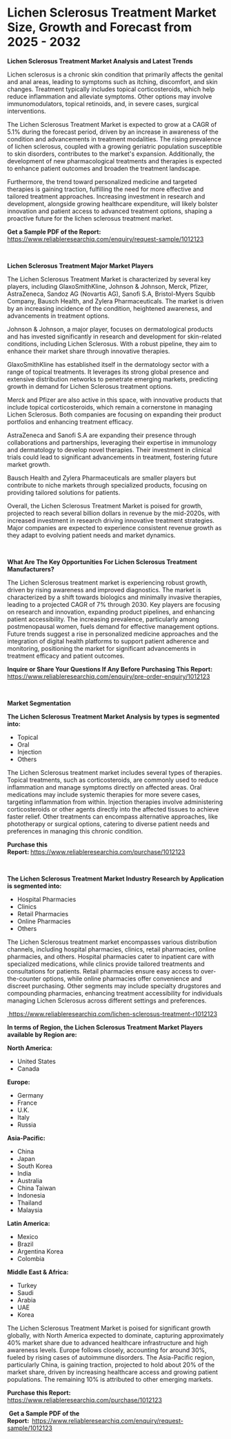 <p><h1>Lichen Sclerosus Treatment Market Size, Growth and Forecast from 2025 - 2032</h1></p><p><strong>Lichen Sclerosus Treatment Market Analysis and Latest Trends</strong></p>
<p><p>Lichen sclerosus is a chronic skin condition that primarily affects the genital and anal areas, leading to symptoms such as itching, discomfort, and skin changes. Treatment typically includes topical corticosteroids, which help reduce inflammation and alleviate symptoms. Other options may involve immunomodulators, topical retinoids, and, in severe cases, surgical interventions. </p><p>The Lichen Sclerosus Treatment Market is expected to grow at a CAGR of 5.1% during the forecast period, driven by an increase in awareness of the condition and advancements in treatment modalities. The rising prevalence of lichen sclerosus, coupled with a growing geriatric population susceptible to skin disorders, contributes to the market's expansion. Additionally, the development of new pharmacological treatments and therapies is expected to enhance patient outcomes and broaden the treatment landscape. </p><p>Furthermore, the trend toward personalized medicine and targeted therapies is gaining traction, fulfilling the need for more effective and tailored treatment approaches. Increasing investment in research and development, alongside growing healthcare expenditure, will likely bolster innovation and patient access to advanced treatment options, shaping a proactive future for the lichen sclerosus treatment market.</p></p>
<p><strong>Get a Sample PDF of the Report:&nbsp;</strong> <a href="https://www.reliableresearchiq.com/enquiry/request-sample/1012123?utm_campaign=3448&utm_medium=2&utm_source=Github&utm_content=ia&utm_term=17042025&utm_id=lichen-sclerosus-treatment">https://www.reliableresearchiq.com/enquiry/request-sample/1012123</a></p>
<p>&nbsp;</p>
<p><strong>Lichen Sclerosus Treatment Major Market Players</strong></p>
<p><p>The Lichen Sclerosus Treatment Market is characterized by several key players, including GlaxoSmithKline, Johnson & Johnson, Merck, Pfizer, AstraZeneca, Sandoz AG (Novartis AG), Sanofi S.A, Bristol-Myers Squibb Company, Bausch Health, and Zylera Pharmaceuticals. The market is driven by an increasing incidence of the condition, heightened awareness, and advancements in treatment options.</p><p>Johnson & Johnson, a major player, focuses on dermatological products and has invested significantly in research and development for skin-related conditions, including Lichen Sclerosus. With a robust pipeline, they aim to enhance their market share through innovative therapies.</p><p>GlaxoSmithKline has established itself in the dermatology sector with a range of topical treatments. It leverages its strong global presence and extensive distribution networks to penetrate emerging markets, predicting growth in demand for Lichen Sclerosus treatment options.</p><p>Merck and Pfizer are also active in this space, with innovative products that include topical corticosteroids, which remain a cornerstone in managing Lichen Sclerosus. Both companies are focusing on expanding their product portfolios and enhancing treatment efficacy.</p><p>AstraZeneca and Sanofi S.A are expanding their presence through collaborations and partnerships, leveraging their expertise in immunology and dermatology to develop novel therapies. Their investment in clinical trials could lead to significant advancements in treatment, fostering future market growth.</p><p>Bausch Health and Zylera Pharmaceuticals are smaller players but contribute to niche markets through specialized products, focusing on providing tailored solutions for patients.</p><p>Overall, the Lichen Sclerosus Treatment Market is poised for growth, projected to reach several billion dollars in revenue by the mid-2020s, with increased investment in research driving innovative treatment strategies. Major companies are expected to experience consistent revenue growth as they adapt to evolving patient needs and market dynamics.</p></p>
<p>&nbsp;</p>
<p><strong>What Are The Key Opportunities For Lichen Sclerosus Treatment Manufacturers?</strong></p>
<p><p>The Lichen Sclerosus treatment market is experiencing robust growth, driven by rising awareness and improved diagnostics. The market is characterized by a shift towards biologics and minimally invasive therapies, leading to a projected CAGR of 7% through 2030. Key players are focusing on research and innovation, expanding product pipelines, and enhancing patient accessibility. The increasing prevalence, particularly among postmenopausal women, fuels demand for effective management options. Future trends suggest a rise in personalized medicine approaches and the integration of digital health platforms to support patient adherence and monitoring, positioning the market for significant advancements in treatment efficacy and patient outcomes.</p></p>
<p><strong>Inquire or Share Your Questions If Any Before Purchasing This Report:</strong> <a href="https://www.reliableresearchiq.com/enquiry/pre-order-enquiry/1012123?utm_campaign=3448&utm_medium=2&utm_source=Github&utm_content=ia&utm_term=17042025&utm_id=lichen-sclerosus-treatment">https://www.reliableresearchiq.com/enquiry/pre-order-enquiry/1012123</a></p>
<p>&nbsp;</p>
<p><strong>Market Segmentation</strong></p>
<p><strong>The Lichen Sclerosus Treatment Market Analysis by types is segmented into:</strong></p>
<p><ul><li>Topical</li><li>Oral</li><li>Injection</li><li>Others</li></ul></p>
<p><p>The Lichen Sclerosus treatment market includes several types of therapies. Topical treatments, such as corticosteroids, are commonly used to reduce inflammation and manage symptoms directly on affected areas. Oral medications may include systemic therapies for more severe cases, targeting inflammation from within. Injection therapies involve administering corticosteroids or other agents directly into the affected tissues to achieve faster relief. Other treatments can encompass alternative approaches, like phototherapy or surgical options, catering to diverse patient needs and preferences in managing this chronic condition.</p></p>
<p><strong>Purchase this Report:&nbsp;</strong><a href="https://www.reliableresearchiq.com/purchase/1012123?utm_campaign=3448&utm_medium=2&utm_source=Github&utm_content=ia&utm_term=17042025&utm_id=lichen-sclerosus-treatment">https://www.reliableresearchiq.com/purchase/1012123</a></p>
<p>&nbsp;</p>
<p><strong>The Lichen Sclerosus Treatment Market Industry Research by Application is segmented into:</strong></p>
<p><ul><li>Hospital Pharmacies</li><li>Clinics</li><li>Retail Pharmacies</li><li>Online Pharmacies</li><li>Others</li></ul></p>
<p><p>The Lichen Sclerosus treatment market encompasses various distribution channels, including hospital pharmacies, clinics, retail pharmacies, online pharmacies, and others. Hospital pharmacies cater to inpatient care with specialized medications, while clinics provide tailored treatments and consultations for patients. Retail pharmacies ensure easy access to over-the-counter options, while online pharmacies offer convenience and discreet purchasing. Other segments may include specialty drugstores and compounding pharmacies, enhancing treatment accessibility for individuals managing Lichen Sclerosus across different settings and preferences.</p></p>
<p><a href="https://www.reliableresearchiq.com/lichen-sclerosus-treatment-r1012123?utm_campaign=3448&utm_medium=2&utm_source=Github&utm_content=ia&utm_term=17042025&utm_id=lichen-sclerosus-treatment">&nbsp;https://www.reliableresearchiq.com/lichen-sclerosus-treatment-r1012123</a></p>
<p><strong>In terms of Region, the Lichen Sclerosus Treatment Market Players available by Region are:</strong></p>
<p>
    <p> <strong> North America: </strong>
        <ul>
            <li>United States</li>
            <li>Canada</li>
        </ul>
        </p> 
    <p> <strong> Europe: </strong>
        <ul>
            <li>Germany</li>
            <li>France</li>
            <li>U.K.</li>
            <li>Italy</li>
            <li>Russia</li>
        </ul>
        </p> 
    <p> <strong> Asia-Pacific: </strong>
        <ul>
            <li>China</li>
            <li>Japan</li>
            <li>South Korea</li>
            <li>India</li>
            <li>Australia</li>
            <li>China Taiwan</li>
            <li>Indonesia</li>
            <li>Thailand</li>
            <li>Malaysia</li>
        </ul>
        </p> 
    <p> <strong> Latin America: </strong>
        <ul>
            <li>Mexico</li>
            <li>Brazil</li>
            <li>Argentina Korea</li>
            <li>Colombia</li>
        </ul>
        </p> 
    <p> <strong> Middle East & Africa: </strong>
        <ul>
            <li>Turkey</li>
            <li>Saudi</li>
            <li>Arabia</li>
            <li>UAE</li>
            <li>Korea</li>
        </ul>
    </p>
    </p>
<p><p>The Lichen Sclerosus Treatment Market is poised for significant growth globally, with North America expected to dominate, capturing approximately 40% market share due to advanced healthcare infrastructure and high awareness levels. Europe follows closely, accounting for around 30%, fueled by rising cases of autoimmune disorders. The Asia-Pacific region, particularly China, is gaining traction, projected to hold about 20% of the market share, driven by increasing healthcare access and growing patient populations. The remaining 10% is attributed to other emerging markets.</p></p>
<p><strong>Purchase this Report: </strong><a href="https://www.reliableresearchiq.com/purchase/1012123?utm_campaign=3448&utm_medium=2&utm_source=Github&utm_content=ia&utm_term=17042025&utm_id=lichen-sclerosus-treatment">https://www.reliableresearchiq.com/purchase/1012123</a></p>
<p>&nbsp;<strong>Get a Sample PDF of the Report:&nbsp;&nbsp;</strong><a href="https://www.reliableresearchiq.com/enquiry/request-sample/1012123?utm_campaign=3448&utm_medium=2&utm_source=Github&utm_content=ia&utm_term=17042025&utm_id=lichen-sclerosus-treatment">https://www.reliableresearchiq.com/enquiry/request-sample/1012123</a></p>
<p><strong></strong></p>
<p><p></p><p></p><p></p></p>